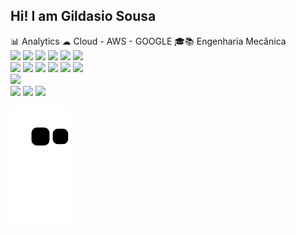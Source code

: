 ## Hi! I am Gildasio Sousa
<div>
📊 Analytics
☁ Cloud - AWS - GOOGLE
🎓📚 Engenharia Mecânica
</div>
 <div>
<img height="30em" src="https://img.shields.io/badge/Python-3776AB?style=for-the-badge&logo=python&logoColor=white">
<img height="30em" src="https://img.shields.io/badge/PHP-777BB4?style=for-the-badge&logo=php&logoColor=white">
<img height="30em" src="https://img.shields.io/badge/Java-ED8B00?style=for-the-badge&logo=java&logoColor=white">
<img height="30em" src="https://img.shields.io/badge/Docker-2CA5E0?style=for-the-badge&logo=docker&logoColor=white">
<img height="30em" src="https://img.shields.io/badge/kubernetes-326ce5.svg?&style=for-the-badge&logo=kubernetes&logoColor=white">
<img height="30em" src="https://img.shields.io/badge/Ansible-000000?style=for-the-badge&logo=ansible&logoColor=white">
<div>
<img height="30em" src="https://img.shields.io/badge/mac%20os-000000?style=for-the-badge&logo=apple&logoColor=white">
 <img height="30em" src="https://img.shields.io/badge/Linux-FCC624?style=for-the-badge&logo=linux&logoColor=black">
 <img height="30em" src="https://img.shields.io/badge/Debian-A81D33?style=for-the-badge&logo=debian&logoColor=white">
<img height="30em" src="https://img.shields.io/badge/Fedora-294172?style=for-the-badge&logo=fedora&logoColor=white">
<img height="30em" src="https://img.shields.io/badge/Cent%20OS-262577?style=for-the-badge&logo=CentOS&logoColor=white">
<img height="30em" src="https://img.shields.io/badge/Red%20Hat-EE0000?style=for-the-badge&logo=redhat&logoColor=white">
</div>
  </div>
 
 <div>
  <a href="https://github.com/gildasiosousa">
  <img height="180em" src="https://github-readme-stats.vercel.app/api?username=gildasiosousa&show_icons=true&theme=dracula&include_all_commits=true&count_private=true"/>
</div>
 <div> 
   <a href="https://instagram.com/gildasio.sousa" target="_blank"><img src="https://img.shields.io/badge/-Instagram-%23E4405F?style=for-the-badge&logo=instagram&logoColor=white" target="_blank"></a>
  <a href="https://discord.gg/Gildasio Sousa#0858" target="_blank"><img src="https://img.shields.io/badge/Discord-7289DA?style=for-the-badge&logo=discord&logoColor=white" target="_blank"></a> 
    <a href="https://www.linkedin.com/in/gildásio-s-75362a15b" target="_blank"><img src="https://img.shields.io/badge/-LinkedIn-%230077B5?style=for-the-badge&logo=linkedin&logoColor=white" target="_blank"></a> 
 
   ![Snake animation](https://github.com/rafaballerini/rafaballerini/blob/output/github-contribution-grid-snake.svg)
 
 </div>
